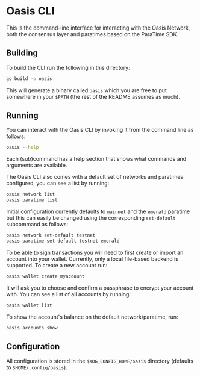 # Oasis CLI

This is the command-line interface for interacting with the Oasis Network, both
the consensus layer and paratimes based on the ParaTime SDK.

## Building

To build the CLI run the following in this directory:

```bash
go build -o oasis
```

This will generate a binary called `oasis` which you are free to put somewhere
in your `$PATH` (the rest of the README assumes as much).

## Running

You can interact with the Oasis CLI by invoking it from the command line as
follows:

```bash
oasis --help
```

Each (sub)command has a help section that shows what commands and arguments are
available.

The Oasis CLI also comes with a default set of networks and paratimes
configured, you can see a list by running:

```bash
oasis network list
oasis paratime list
```

Initial configuration currently defaults to `mainnet` and the `emerald`
paratime but this can easily be changed using the corresponding `set-default`
subcommand as follows:

```bash
oasis network set-default testnet
oasis paratime set-default testnet emerald
```

To be able to sign transactions you will need to first create or import an
account into your wallet. Currently, only a local file-based backend is
supported. To create a new account run:

```bash
oasis wallet create myaccount
```

It will ask you to choose and confirm a passphrase to encrypt your account with.
You can see a list of all accounts by running:

```bash
oasis wallet list
```

To show the account's balance on the default network/paratime, run:

```bash
oasis accounts show
```

## Configuration

All configuration is stored in the `$XDG_CONFIG_HOME/oasis` directory (defaults
to `$HOME/.config/oasis`).
